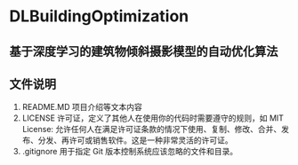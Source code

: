 # DLBuildingOptimization
## 基于深度学习的建筑物倾斜摄影模型的自动优化算法

## 文件说明
1. README.MD
  项目介绍等文本内容
2. LICENSE
  许可证，定义了其他人在使用你的代码时需要遵守的规则，如 MIT License: 允许任何人在满足许可证条款的情况下使用、复制、修改、合并、发布、分发、再许可或销售软件。这是一种非常灵活的许可证。
3. .gitignore
  用于指定 Git 版本控制系统应该忽略的文件和目录。
